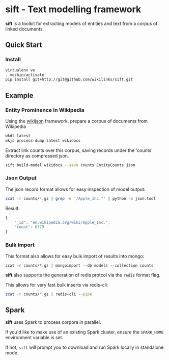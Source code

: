 sift - Text modelling framework
==================================

__sift__ is a toolkit for extracting models of entities and text from a corpus of linked documents.

## Quick Start

### Install
```bash
virtualenv ve
. ve/bin/activate
pip install git+http://git@github.com/wikilinks/sift.git
```

## Example

### Entity Prominence in Wikipedia

Using the [wikijson](https://github.com/wikilinks/wikijson) framework, prepare a corpus of documents from Wikipedia
```bash
wkdl latest
wkjs process-dump latest wikidocs
```

Extract link counts over this corpus, saving records under the 'counts' directory as compressed json.
```bash
sift build-model wikidocs --save counts EntityCounts json
```

### Json Output

The json record format allows for easy inspection of model output:
```bash
zcat -r counts/*.gz | grep -E '/Apple_Inc."' | python -m json.tool
```

Result:
```javascript
{
    "_id": "en.wikipedia.org/wiki/Apple_Inc.",
    "count": 6379
}
```

### Bulk Import
This format also allows for easy bulk import of results into mongo:
```
zcat -r counts/*.gz | mongoimport --db models --collection counts
```

__sift__ also supports the generation of redis protcol via the `redis` format flag.

This allows for very fast bulk inserts via redis-cli:
```bash
zcat -r counts/*.gz | redis-cli --pipe
```

## Spark

__sift__ uses Spark to process corpora in parallel.

If you'd like to make use of an existing Spark cluster, ensure the `SPARK_HOME` environment variable is set.

If not, `sift` will prompt you to download and run Spark locally in standalone mode.
